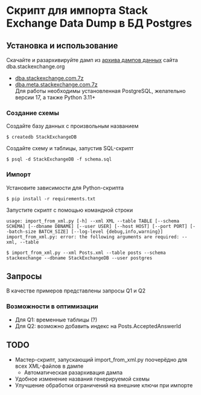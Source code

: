 # Скрипт для импорта Stack Exchange Data Dump в БД Postgres

## Установка и использование

Скачайте и разархивируйте дамп из [архива дампов данных](https://archive.org/download/stackexchange) сайта dba.stackexchange.org<br>
- [dba.stackexchange.com.7z](https://archive.org/download/stackexchange/dba.stackexchange.com.7z)
- [dba.meta.stackexchange.com.7z](https://archive.org/download/stackexchange/dba.meta.stackexchange.com.7z)
<br>Для работы необходимы установленная PostgreSQL, желательно версии 17, а также Python 3.11+

### Создание схемы

Создайте базу данных с произвольным названием<br>
```
$ createdb StackExchangeDB
```
Создайте схему и таблицы, запустив SQL-скрипт<br>
```
$ psql -d StackExchangeDB -f schema.sql
```

### Импорт

Установите зависимости для Python-скрипта
```
$ pip install -r requirements.txt
```
Запустите скрипт с помощью командной строки
```
usage: import_from_xml.py [-h] --xml XML --table TABLE [--schema SCHEMA] [--dbname DBNAME] [--user USER] [--host HOST] [--port PORT] [--batch-size BATCH_SIZE] [--log-level {debug,info,warning}]
import_from_xml.py: error: the following arguments are required: --xml, --table
```
```
$ import_from_xml.py --xml Posts.xml --table posts --schema stackexchange --dbname StackExchangeDB --user postgres
```
## Запросы
В качестве примеров представлены запросы Q1 и Q2

### Возможности в оптимизации
- Для Q1: временные таблицы (?)
- Для Q2: возможно добавить индекс на Posts.AcceptedAnswerId

## TODO
- Мастер-скрипт, запускающий import_from_xml.py поочерёдно для всех XML-файлов в дампе
  - Автоматическая разархивация дампа
- Удобное изменение названия генерируемой схемы
- Улучшение обработки ограничений на внешние ключи при импорте
